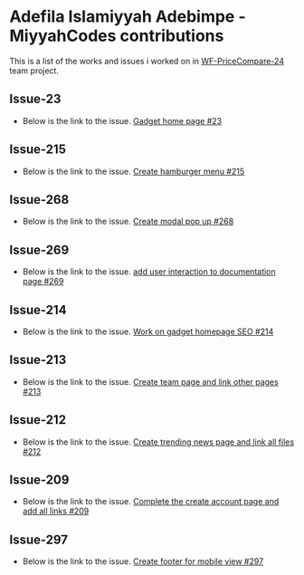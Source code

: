 # Adefila Islamiyyah Adebimpe - MiyyahCodes contributions
This is a list of the works and issues i worked on in [WF-PriceCompare-24](https://github.com/zuri-training/WF-PriceCompare-24) team project.

## Issue-23
- Below is the link to the issue.
[Gadget home page #23](https://github.com/zuri-training/WF-PriceCompare-24/issues/23)

## Issue-215
- Below is the link to the issue.
[Create hamburger menu #215](https://github.com/zuri-training/WF-PriceCompare-24/issues/215)

## Issue-268
- Below is the link to the issue.
[Create modal pop up #268](https://github.com/zuri-training/WF-PriceCompare-24/issues/268)

## Issue-269
- Below is the link to the issue.
[add user interaction to documentation page #269](https://github.com/zuri-training/WF-PriceCompare-24/issues/269)

## Issue-214
- Below is the link to the issue.
[Work on gadget homepage SEO #214](https://github.com/zuri-training/WF-PriceCompare-24/issues/214)

## Issue-213
- Below is the link to the issue.
[Create team page and link other pages #213](https://github.com/zuri-training/WF-PriceCompare-24/issues/213)

## Issue-212
- Below is the link to the issue.
[Create trending news page and link all files #212](https://github.com/zuri-training/WF-PriceCompare-24/issues/212)

## Issue-209
- Below is the link to the issue.
[Complete the create account page and add all links #209](https://github.com/zuri-training/WF-PriceCompare-24/issues/209)

## Issue-297
- Below is the link to the issue.
[Create footer for mobile view #297](https://github.com/zuri-training/WF-PriceCompare-24/issues/297)
